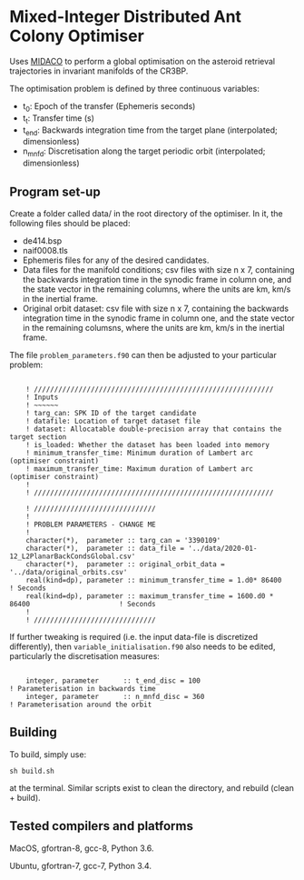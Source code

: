 # Mixed-Integer Distributed Ant Colony Optimiser

Uses [MIDACO](https://midaco-solver.com) to perform a global optimisation on the asteroid retrieval trajectories in invariant manifolds of the CR3BP.

The optimisation problem is defined by three continuous variables:

 * t<sub>0</sub>: Epoch of the transfer (Ephemeris seconds)
 * t<sub>t</sub>: Transfer time (s)
 * t<sub>end</sub>: Backwards integration time from the target plane (interpolated; dimensionless)
 * n<sub>mnfd</sub>: Discretisation along the target periodic orbit (interpolated; dimensionless)

## Program set-up

Create a folder called data/ in the root directory of the optimiser. In it, the following files should be placed:

  * de414.bsp
  * naif0008.tls
  * Ephemeris files for any of the desired candidates.
  * Data files for the manifold conditions; csv files with size n x 7, containing the backwards integration time in the synodic frame in column one, and the state vector in the remaining columns, where the units are km, km/s in the inertial frame.
  * Original orbit dataset: csv file with size n x 7, containing the backwards integration time in the synodic frame in column one, and the state vector in the remaining columsns, where the units are km, km/s in the inertial frame.
  
The file `problem_parameters.f90` can then be adjusted to your particular problem:

```Fortran

    ! ///////////////////////////////////////////////////////////
    ! Inputs
    ! ~~~~~~
    ! targ_can: SPK ID of the target candidate
    ! datafile: Location of target dataset file
    ! dataset: Allocatable double-precision array that contains the target section
    ! is_loaded: Whether the dataset has been loaded into memory
    ! minimum_transfer_time: Minimum duration of Lambert arc (optimiser constraint)
    ! maximum_transfer_time: Maximum duration of Lambert arc (optimiser constraint)
    !
    ! ///////////////////////////////////////////////////////////

    ! //////////////////////////////
    ! 
    ! PROBLEM PARAMETERS - CHANGE ME
    !
    character(*),  parameter :: targ_can = '3390109'
    character(*),  parameter :: data_file = '../data/2020-01-12_L2PlanarBackCondsGlobal.csv'
    character(*),  parameter :: original_orbit_data = '../data/original_orbits.csv'
    real(kind=dp), parameter :: minimum_transfer_time = 1.d0* 86400                          ! Seconds
    real(kind=dp), parameter :: maximum_transfer_time = 1600.d0 * 86400                      ! Seconds
    !
    ! //////////////////////////////

```

If further tweaking is required (i.e. the input data-file is discretized differently), then `variable_initialisation.f90` also needs to be edited, particularly the discretisation measures:

```Fortran

    integer, parameter      :: t_end_disc = 100                                             ! Parameterisation in backwards time
    integer, parameter      :: n_mnfd_disc = 360                                            ! Parameterisation around the orbit

```

## Building

To build, simply use:

```
sh build.sh
```

at the terminal. Similar scripts exist to clean the directory, and rebuild (clean + build).

## Tested compilers and platforms

MacOS, gfortran-8, gcc-8, Python 3.6.

Ubuntu, gfortran-7, gcc-7, Python 3.4.
